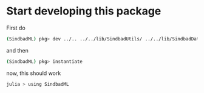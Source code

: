 # Start developing this package

First do

```sh
(SindbadML) pkg> dev ../.. ../../lib/SindbadUtils/ ../../lib/SindbadData/ ../../lib/SindbadMetrics/ ../../lib/SindbadSetup/ ../../lib/SindbadTEM
```
and then 

```sh
(SindbadML) pkg> instantiate
```

now, this should work

```sh
julia > using SindbadML
```